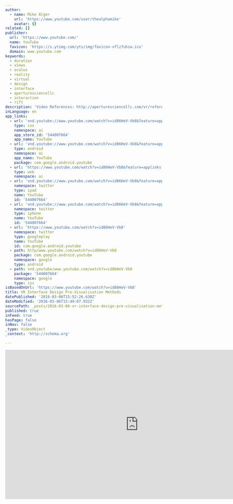 ```yaml
---
author:
  - name: Mike Alger
    url: 'https://www.youtube.com/user/thealphamike'
    avatar: {}
related: []
publisher:
  url: 'https://www.youtube.com/'
  name: YouTube
  favicon: 'https://s.ytimg.com/yts/img/favicon-vflz7uhzw.ico'
  domain: www.youtube.com
keywords:
  - duration
  - views
  - oculus
  - reality
  - virtual
  - design
  - interface
  - aperturesciencellc
  - interaction
  - rift
description: 'Video References: http://aperturesciencellc.com/vr/references.pdf Corresponding Writeup: http://aperturesciencellc.com/vr/VisualDesignMethodsforVR_MikeAlger.pdf Previous Video: http://youtube.com/watch?v=n3b8hZ5NV2E Virtual reality provides new opportunities for user interactions with computer applications. The process of designing a comprehensive interaction paradigm will require a significant amount of consideration and development. My work outlines a few beginning design considerations related to zones for content, types of interaction, and interface design methods.'
inLanguage: en
app_links:
  - url: 'vnd.youtube://www.youtube.com/watch?v=id86HeV-Vb8&feature=applinks'
    type: ios
    namespace: ai
    app_store_id: '544007664'
    app_name: YouTube
  - url: 'vnd.youtube://www.youtube.com/watch?v=id86HeV-Vb8&feature=applinks'
    type: android
    namespace: ai
    app_name: YouTube
    package: com.google.android.youtube
  - url: 'https://www.youtube.com/watch?v=id86HeV-Vb8&feature=applinks'
    type: web
    namespace: ai
  - url: 'vnd.youtube://www.youtube.com/watch?v=id86HeV-Vb8&feature=applinks'
    namespace: twitter
    type: ipad
    name: YouTube
    id: '544007664'
  - url: 'vnd.youtube://www.youtube.com/watch?v=id86HeV-Vb8&feature=applinks'
    namespace: twitter
    type: iphone
    name: YouTube
    id: '544007664'
  - url: 'https://www.youtube.com/watch?v=id86HeV-Vb8'
    namespace: twitter
    type: googleplay
    name: YouTube
    id: com.google.android.youtube
  - path: http/www.youtube.com/watch?v=id86HeV-Vb8
    package: com.google.android.youtube
    namespace: google
    type: android
  - path: vnd.youtube/www.youtube.com/watch?v=id86HeV-Vb8
    package: '544007664'
    namespace: google
    type: ios
isBasedOnUrl: 'https://www.youtube.com/watch?v=id86HeV-Vb8'
title: VR Interface Design Pre-Visualisation Methods
datePublished: '2016-03-06T15:52:26.630Z'
dateModified: '2016-03-06T15:49:07.932Z'
sourcePath: _posts/2016-03-06-vr-interface-design-pre-visualisation-methods.md
published: true
inFeed: true
hasPage: false
inNav: false
_type: VideoObject
_context: 'http://schema.org'

---
```

<iframe src="https://cdn.embedly.com/widgets/media.html?src=https%3A%2F%2Fwww.youtube.com%2Fembed%2Fid86HeV-Vb8%3Ffeature%3Doembed&amp;url=https%3A%2F%2Fwww.youtube.com%2Fwatch%3Fv%3Did86HeV-Vb8&amp;image=https%3A%2F%2Fi.ytimg.com%2Fvi%2Fid86HeV-Vb8%2Fhqdefault.jpg&amp;key=b7d04c9b404c499eba89ee7072e1c4f7&amp;type=text%2Fhtml&amp;schema=youtube" width="854" height="480" scrolling="no" frameborder="0" allowfullscreen="allowfullscreen" style=""></iframe>